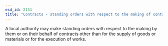 ```yaml
---
esd_id: 2151
title: "Contracts - standing orders with respect to the making of contracts"
---
```


A local authority may make standing orders with respect to the making by them or on their behalf of contracts other than  for the supply of goods or materials or for the execution of works.

